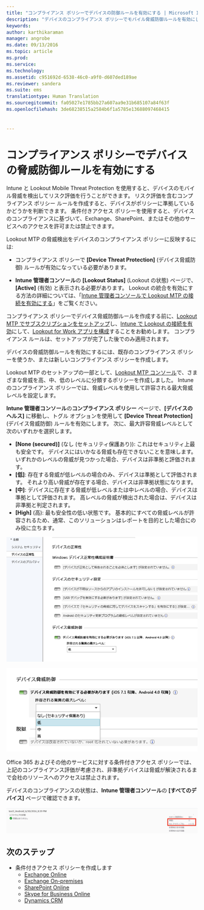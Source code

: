 ```yaml
---
title: "コンプライアンス ポリシーでデバイスの防御ルールを有効にする | Microsoft Intune"
description: "デバイスのコンプライアンス ポリシーでモバイル脅威防御ルールを有効にします。"
keywords: 
author: karthikaraman
manager: angrobe
ms.date: 09/13/2016
ms.topic: article
ms.prod: 
ms.service: 
ms.technology: 
ms.assetid: c951692d-6538-46c0-a9f0-d607ded189ae
ms.reviewer: sandera
ms.suite: ems
translationtype: Human Translation
ms.sourcegitcommit: fa05027e1785bb27a607aa9e31b685107a84f63f
ms.openlocfilehash: 3de68238515a2584b6f1a5785e13688097468415


---
```


# コンプライアンス ポリシーでデバイスの脅威防御ルールを有効にする
Intune と Lookout Mobile Threat Protection を使用すると、デバイスのモバイル脅威を検出してリスク評価を行うことができます。 リスク評価を含むコンプライアンス ポリシー ルールを作成すると、デバイスがポリシーに準拠しているかどうかを判断できます。 条件付きアクセス ポリシーを使用すると、デバイスのコンプライアンスに基づいて、Exchange、SharePoint、またはその他のサービスへのアクセスを許可または禁止できます。

Lookout MTP の脅威検出をデバイスのコンプライアンス ポリシーに反映するには:

* コンプライアンス ポリシーで **[Device Threat Protection]** (デバイス脅威防御) ルールが有効になっている必要があります。

* **Intune 管理者コンソール**の **[Lookout Status]** (Lookout の状態) ページで、**[Active]** (有効) と表示される必要があります。 Lookout の統合を有効にする方法の詳細については、「[Intune 管理者コンソールで Lookout MTP の接続を有効にする](enable-lookout-mtp-connection-in-intune.md)」をご覧ください。


コンプライアンス ポリシーでデバイス脅威防御ルールを作成する前に、[Lookout MTP でサブスクリプションをセットアップ](set-up-your-subscription-with-lookout-mtp.md)し、[Intune で Lookout の接続を有効](enable-lookout-mtp-connection-in-intune.md)にして、[Lookout for Work アプリを構成](configure-and-deploy-lookout-for-work-apps.md)することをお勧めします。 コンプライアンス ルールは、セットアップが完了した後でのみ適用されます。

デバイスの脅威防御ルールを有効にするには、既存のコンプライアンス ポリシーを使うか、または新しいコンプライアンス ポリシーを作成します。

Lookout MTP のセットアップの一部として、[Lookout MTP コンソール](https://aad.lookout.com)で、さまざまな脅威を高、中、低のレベルに分類するポリシーを作成しました。 Intune のコンプライアンス ポリシーでは、脅威レベルを使用して許容される最大脅威レベルを設定します。

**Intune 管理者コンソール**の**コンプライアンス ポリシー** ページで、**[デバイスのヘルス]** に移動し、トグル オプションを使用して **[Device Threat Protection]** (デバイス脅威防御) ルールを有効にします。 次に、最大許容脅威レベルとして次のいずれかを選択します。
* **[None (secured)]** (なし (セキュリティ保護あり)): これはセキュリティ上最も安全です。  デバイスにはいかなる脅威も存在できないことを意味します。  いずれかのレベルの脅威が見つかった場合、デバイスは非準拠と評価されます。  
* **[低]**: 存在する脅威が低レベルの場合のみ、デバイスは準拠として評価されます。 それより高い脅威が存在する場合、デバイスは非準拠状態になります。
* **[中]**: デバイスに存在する脅威が低レベルまたは中レベルの場合、デバイスは準拠として評価されます。 高レベルの脅威が検出された場合は、デバイスは非準拠と判定されます。
* **[High]** (高): 最も安全性の低い状態です。 基本的にすべての脅威レベルが許容されるため、通常、このソリューションはレポートを目的とした場合にのみ役に立ちます。

![デバイス脅威防御ルールの設定を示すスクリーンショット ](../media/mtp/mtp-compliance-policy-rule.png)

![デバイス脅威防御ルール設定の脅威レベル オプションを示すスクリーンショット](../media/mtp/mtp-compliance-policy-setting.png)

Office 365 およびその他のサービスに対する条件付きアクセス ポリシーでは、上記のコンプライアンス評価が考慮され、非準拠デバイスは脅威が解決されるまで会社のリソースへのアクセスは禁止されます。

デバイスのコンプライアンスの状態は、**Intune 管理者コンソール**の **[すべてのデバイス]** ページで確認できます。

![デバイスのコンプライアンス状態が表示されている Intune 管理者コンソールのデバイス ページのスクリーンショット](../media/mtp/mtp-device-status-intune-console.png)

## 次のステップ
* 条件付きアクセス ポリシーを作成します
  * [Exchange Online](restrict-access-to-exchange-online-with-microsoft-intune.md)
  * [Exchange On-premises](restrict-access-to-exchange-onpremises-with-microsoft-intune.md)
  * [SharePoint Online](restrict-access-to-sharepoint-online-with-microsoft-intune.md)
  * [Skype for Business Online](restrict-access-to-skype-for-business-online-with-microsoft-intune,md)
  * [Dynamics CRM](restrict-access-to-dynamics-crm-online-with-microsoft-intune.md)



<!--HONumber=Sep16_HO3-->


